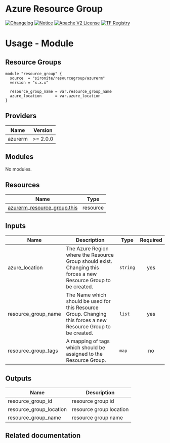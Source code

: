 <!-- BEGIN_TF_DOCS -->
 # Azure Resource Group
[![Changelog](https://img.shields.io/badge/changelog-release-green.svg)](https://github.com/sironite/terraform-azurerm-resource_group/releases) [![Notice](https://img.shields.io/badge/notice-copyright-yellow.svg)](NOTICE) [![Apache V2 License](https://img.shields.io/badge/license-Apache%20V2-orange.svg)](LICENSE) [![TF Registry](https://img.shields.io/badge/terraform-registry-blue.svg)](https://registry.terraform.io/modules/TheIronRock95/resourcegroup/azurerm/latest)

# Usage - Module

## Resource Groups
```hcl
module "resource_group" {
  source  = "sironite/resourcegroup/azurerm"
  version = "x.x.x"

  resource_group_name = var.resource_group_name
  azure_location      = var.azure_location
}

```
## Providers

| Name | Version |
|------|---------|
| azurerm | >= 2.0.0 |

## Modules

No modules.

## Resources

| Name | Type |
|------|------|
| [azurerm_resource_group.this](https://registry.terraform.io/providers/hashicorp/azurerm/latest/docs/resources/resource_group) | resource |

## Inputs

| Name | Description | Type | Required |
|------|-------------|------|:--------:|
| azure\_location | The Azure Region where the Resource Group should exist. Changing this forces a new Resource Group to be created. | `string` | yes |
| resource\_group\_name | The Name which should be used for this Resource Group. Changing this forces a new Resource Group to be created. | `list` | yes |
| resource\_group\_tags | A mapping of tags which should be assigned to the Resource Group. | `map` | no |

## Outputs

| Name | Description |
|------|-------------|
| resource\_group\_id | resource group id |
| resource\_group\_location | resource group location |
| resource\_group\_name | resource group name |

## Related documentation
<!-- END_TF_DOCS -->